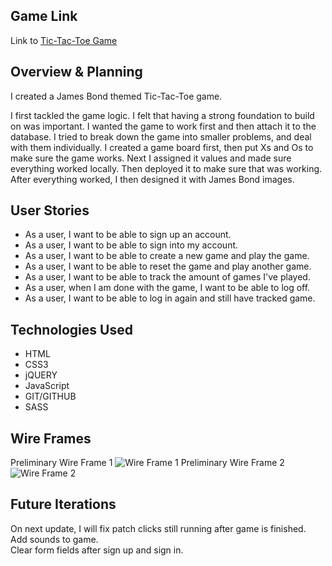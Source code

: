 ## Game Link

Link to [Tic-Tac-Toe Game](https://souljadev.github.io/tictactoegame/)


## Overview & Planning

I created a James Bond themed Tic-Tac-Toe game.

I first tackled the game logic.  I felt that having a strong foundation to build on was important.
I wanted the game to work first and then attach it to the database. I tried to break down the game into smaller problems, and deal with them individually. I created a game board first, then put Xs and Os to make sure the game works. Next I assigned it values and made sure everything worked locally. Then deployed it to make sure that was working. After everything worked, I then designed it with James Bond images.



## User Stories

- As a user, I want to be able to sign up an account.
- As a user, I want to be able to sign into my account.
- As a user, I want to be able to create a new game and play the game.
- As a user, I want to be able to reset the game and play another game.
- As a user, I want to be able to track the amount of games I've played.
- As a user, when I am done with the game, I want to be able to log off.
- As a user, I want to be able to log in again and still have tracked game.


## Technologies Used

* HTML
* CSS3
* jQUERY
* JavaScript
* GIT/GITHUB
* SASS

## Wire Frames

Preliminary Wire Frame 1
<img src="https://i.imgur.com/xVYLA7K.jpg" title="Wire Frame 1"/>
Preliminary Wire Frame 2
<img src="https://i.imgur.com/UHCTgc3.jpg" title="Wire Frame 2"/>


## Future Iterations
On next update, I will fix patch clicks still running after game is finished. <br>
Add sounds to game.<br>
Clear form fields after sign up and sign in.

